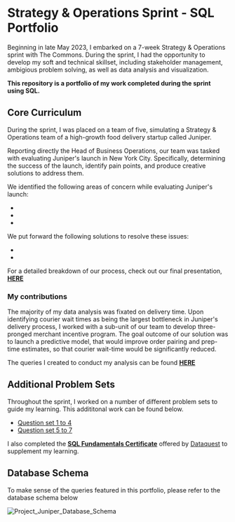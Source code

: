 # Strategy & Operations Sprint - SQL Portfolio
Beginning in late May 2023, I embarked on a 7-week Strategy & Operations sprint with The Commons. 
During the sprint, I had the opportunity to develop my soft and technical skillset, including stakeholder management, ambigious problem solving, as well as data analysis and visualization.

**This repository is a portfolio of my work completed during the sprint using SQL.**

## Core Curriculum 
During the sprint, I was placed on a team of five, simulating a Strategy & Operations team of a high-growth food delivery startup called Juniper. 

Reporting directly the Head of Business Operations, our team was tasked with evaluating Juniper's launch in New York City. Specifically, determining the success of the launch, identify pain points, and produce creative solutions to address them. 

We identified the following areas of concern while evaluating Juniper's launch: 

- 
- 
- 

We put forward the following solutions to resolve these issues: 

- 
- 

For a detailed breakdown of our process, check out our final presentation, [**HERE**](https://github.com/Benoit-Beaulieu/StratOps2023_TheCommons/blob/f5520431684f74a23646988147aa50ad431cac69/Final%20Presentation%20-%20Team%20Rohan%20%20(RoR).pdf)

### My contributions
The majority of my data analysis was fixated on delivery time. Upon identifying courier wait times as being the largest bottleneck in Juniper's delivery process, I worked with a sub-unit of our team to develop three-pronged merchant incentive program. The goal outcome of our solution was to launch a predictive model, that would improve order pairing and prep-time estimates, so that courier wait-time would be significantly reduced. 

The queries I created to conduct my analysis can be found [**HERE**]()

## Additional Problem Sets 
Throughout the sprint, I worked on a number of different problem sets to guide my learning. This addititonal work can be found below. 

- [Question set 1 to 4]()
- [Question set 5 to 7]()

I also completed the [**SQL Fundamentals Certificate**]() offered by [Dataquest]() to supplement my learning. 

## Database Schema 
To make sense of the queries featured in this portfolio, please refer to the database schema below

![Project_Juniper_Database_Schema](https://github.com/Benoit-Beaulieu/StratOps2023_TheCommons/assets/142422796/8ce58622-06c9-4fb4-ad5e-8ced7bad93ee)
